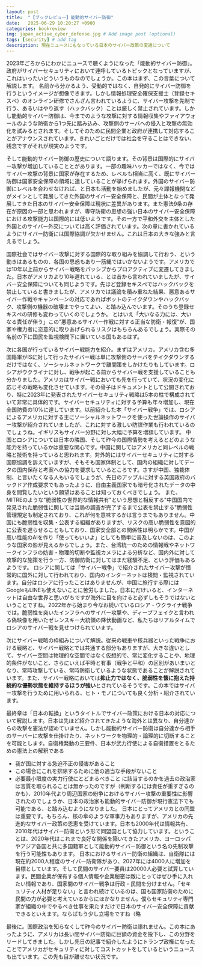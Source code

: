 ```yaml
---
layout: post
title:  "【ブックレビュー】能動的サイバー防御"
date:   2025-06-29 10:20:27 +0900
categories: bookreview
img: japan_active_cyber_defense.jpg # Add image post (optional)
tags: [security] # add tag
description: 現在ニュースにもなっている日本のサイバー政策の変遷について
---
```


2023年ごろからにわかにニュースで聴くようになった「能動的サイバー防御」。政府がサイバーセキュリティにおいて連呼しているトピックとなっていますが、これはいったいどういうものなのでしょうか。この本はまず、この言葉について解説します。
名前から分かるよう、受動的ではなく、自発的にサイバー防御を行うというイメージが想像できます。しかし情報処理安全確保支援士（登録セキスぺ）のオンライン研修でさんざん言われているように、サイバー攻撃を先制で行う、あるいはやり返す（ハックバック）ことは厳しく禁止されています。しかし能動的サイバー防御は、今までのような攻撃に対する情報収集やファイアウォールのような防衛から1つ先に踏み込み、攻撃側のサーバへの侵入と攻撃の無効化を試みるとされます。そしてそのために民間企業と政府が連携して対応することがアナウンスされています。きれいごとだけでは社会を守ることはできない、残念ですがそれが現実のようです。

そして能動的サイバー防御の歴史について語ります。その背景は国際的にサイバー攻撃が増加していることとがあります。一部の趣味ハッカーではなく、今ではサイバー攻撃の背景に国家が存在するため、レベルも相当に高く、既にサイバー防御は国家安全保障の領域に達していることが挙げられます。外国のサイバー防御にレベルを合わせなければ、と日本も活動を始めましたが、元々諜報機関などがメインとして発展してきた外国のサイバー安全保障と、民間が主体となって発展してきた日本のサイバー安全保障は現状に差異があります。また憲法9条の存在が原因の一部と思われますが、専守防衛の思想の強い日本のサイバー安全保障における攻撃能力は国際的には低いようです。その一方で平和外交を主体とした外国とのサイバー外交については高く評価されています。次の章に書かれているようにサイバー防衛には国際協調が欠かせません。これは日本の大きな強みと言えるでしょう。

国際社会ではサイバー攻撃に対する国際的な取り組みを協調して行おう、という動きはあるものの、各国の思惑もあり一筋縄ではいかないようです。アメリカでは10年以上前からサイバー戦略をパッシブからプロアクティブに変遷してきました。日本がアメリカより10年遅れている、とは昔から言われていましたが、サイバー安全保障についても同じようです。先ほど登録セキスぺではハックバックを禁止していると書きましたが、アメリカでは議論を積み重ねた結果、悪意あるサイバー作戦やキャンペーンの対応であればボットのテイクダウンやハックバック、攻撃側の機器の破壊までやってよい、と踏み込んでいます。そのうち登録セキスぺの研修も変わっていくのでしょうか。
とはいえ「大いなる力には、大いなる責任が伴う」この”悪意あるサイバー作戦に対する正当な防衛・報復”が、国家や権力者に恣意的に取りあげられるリスクはもちろんあるでしょう。実際その名前の下に国民を監視検閲下に置いている国もあるはず。

次に各国が行っているサイバー戦能力を紹介。まずはアメリカ。アメリカ含む多国籍軍がISに対して行ったサイバー戦は単に攻撃側のサーバをテイクダウンするだけではなく、ソーシャルネットワークで離間策をしかけたりもしています。ロシアがウクライナに対し、戦争が起こる前からサイバー戦を支援していることも分かりました。アメリカはサイバー戦においても先を行っていて、状況の変化に応じその戦略も変化させています。その骨子はドキュメントとして公開されており、特に2023年に発表されたサイバーセキュリティ戦略は5本の柱で構成されていて非常に具体的です。サイバーセキュリティに対する予算も年々増加し、現在全国防費の10%に達しています。以前紹介した本「サイバー戦争」では、ロシアによるアメリカに対する主にソーシャルネットワークを使った世論操作のサイバー攻撃が紹介されていましたが、これに対する激しい防諜作業も行われているのでしょうね。イギリスもサイバー分野に対し大幅に予算を増額しています。
中国とロシアについては日本の隣国、そして昨今の国際情勢を考えるとどのような能力を持っているかは重要な関心です。中国に関してはアメリカと同レベルの戦略と技術を持っていると思われます。対外的にはサイバーセキュリティに対する国際協調を訴えていますが、そもそも国家体制として、国内の組織に対してデータの国内保存と考案への協力を要求しているところです。さすが中国、独裁体制、と言いたくなる人もいるでしょうが、先日のアップルに対する英国政府のバックドア作成要求でもあったように、自由主義国家でも暗号化されたデータの中身を閲覧したいという願望はあることは知っておくべきでしょう。
また、MITREのような"脆弱性の世界的な情報共有"という思想と相反する"中国国内で発見された脆弱性に関しては当局の調査が完了するまで公表を禁止する"脆弱性管理規定も制定されており、これが何を意味するかは言うまでもありません。中国にも脆弱性を収集・公表する組織がありますが、リスクの高い脆弱性を意図的に公表を遅らせることもしており、国家安全部との関係性は明らかです。中国が高い性能のAIを作り「使ってもいいよ」としても簡単に普及しないのは、このような国家の影が見えるからでしょう。また、台湾統一のための情報戦やネットワークインフラの妨害・物理的切断や監視カメラによる分析など、国内外に対して攻撃的な施策を行う一方、防御防衛に対してはまだ経験不足、という評価もあるようです。
ロシアに関しては「サイバー戦争」で紹介されたサイバー攻撃が恒常的に国外に対して行われており、国内のインターネットは検閲・監視されています。自分はロシアに行ったことはありませんが、中国に旅行する際にはGoogleもLINEも使えないことに苦労しました。日本にだけいると、インターネットは自由な世界と思いがちですが海外に目を向けると必ずしもそうではないということですね。2022年から始まり今なお続いているロシア・ウクライナ戦争では。脆弱性を突いたインフラへのサイバー攻撃や、ディープフェイクと言われる偽映像を用いたゼレンスキー大統領の降伏動画など、私たちはリアルタイムでロシアのサイバー戦を見せつけられています。

次にサイバー戦略の枠組みについて解説。従来の戦車や核兵器といった戦争における戦略と、サイバー戦略とでは共通する部分もありますが、大きな違いとして、サイバー空間は物理的な空間ではなく仮想的で、常に変化することや、地理的条件がないこと、さらにいえば平時と有事（戦争と平和）の区別があいまいとなり、常時攻撃している、常時防衛しているような状態であることが解説されています。また、サイバー戦略においては**抑止力ではなく、脆弱性を懐に抱えた持続的な優勢状態を維持するほうが強い**とされているそうです。この本ではサイバー攻撃を行うために用いられる、ヒト・モノについても良く分析・紹介されています。

最終章は「日本の転換」というタイトルでサイバー政策における日本の対応について解説します。日本は先ほど紹介されてきたような海外とは異なり、自分達からの攻撃を憲法が認めていません。しかし能動的サイバー防衛は自分達から相手のサーバーに攻撃を仕掛けたり、ネットワークを物理的・論理的に切断することを可能とします。自衛権発動の三要件、日本が武力行使による自衛措置をとるための憲法上の解釈である
- 我が国に対する急迫不正の侵害があること
- この場合にこれを排除するために他の適当な手段がないこと
- 必要最小限度の実力行使にとどまるべきこと
に該当するのかを過去の政治家は言質を取られることは無かったのですが（判断するには責任が重すぎるのかも）、2010年代より周辺国家の紛争におけるサイバー攻撃の重要性に影響されたのでしょうか、日本の政治家も能動的サイバー防御が現行憲法下でも可能である、と踏み込むようになりました。
日本にとってアメリカとの同盟は重要です。もちろん、核の傘のような軍事力もありますが、アメリカの先進的なサイバー政策の恩恵を受けています。日本も2000年代は情報共有、2010年代はサイバー防衛という形で同盟国として協力しています。ということは、2020年代はこれまで良好な関係を築いてきたアメリカ、ヨーロッパやアジア各国と共に多国籍軍として能動的サイバー防御という名の先制攻撃を行う可能性もあります。
日本におけるサイバー防衛の組織は、自衛隊には現在約2000人程度のサイバー防衛隊があり、2027年には4000人に増加を目標としています。そして民間のサイバー要員は20000人必要と試算しています。民間企業が保有する個人情報や企業秘密は敵にとってはぜひ手に入れたい情報であり、国家間のサイバー戦争は行政・民間を分けません。「セキュリティ人材が足りない」と言われ続けているのは、国も国家防衛のために民間の力が必要と考えているからにほかなりません。僕らセキュリティ専門家が組織の中でやるべき仕事を果たすだけで日本のサイバー安全保障に貢献できるといえます。ならばもう少し立場をですね（略

最後に。国際政治を知らなくして昨今のサイバー防衛は語れません。この本にあったように、アメリカは長い間サイバー防衛に巨額の資金を投下し、この分野をリードしてきました。しかし先日の記事で紹介したようにトランプ政権になったことでアメリカがセキュリティに対してコストカットをしているというニュースも出ています。この先も目が離せない状況です。